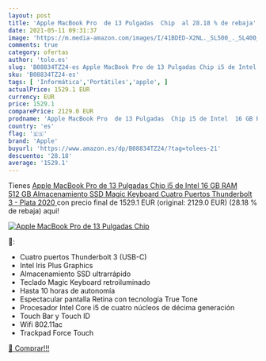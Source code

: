 ```yaml
---
layout: post
title: 'Apple MacBook Pro  de 13 Pulgadas  Chip  al 28.18 % de rebaja'
date: 2021-05-11 09:31:37
image: 'https://m.media-amazon.com/images/I/41BDED-X2NL._SL500_._SL400_.jpg'
comments: true
category: ofertas
author: 'tole.es'
slug: 'B08834TZ24-es Apple MacBook Pro de 13 Pulgadas Chip i5 de Intel 16 GB...'
sku: 'B08834TZ24-es'
tags: [ 'Informática','Portátiles','apple', ]
actualPrice: 1529.1 EUR
currency: EUR
price: 1529.1
comparePrice: 2129.0 EUR
prodname: 'Apple MacBook Pro  de 13 Pulgadas  Chip i5 de Intel  16 GB RAM  512 GB Almacenamiento SSD  Magic Keyboard  Cuatro Puertos Thunderbolt 3  - Plata  2020 '
country: 'es'
flag: '🇪🇸'
brand: 'Apple'
buyurl: 'https://www.amazon.es/dp/B08834TZ24/?tag=tolees-21'
descuento: '28.18'
average: '1529.1'
---
```


Tienes [Apple MacBook Pro  de 13 Pulgadas  Chip i5 de Intel  16 GB RAM  512 GB Almacenamiento SSD  Magic Keyboard  Cuatro Puertos Thunderbolt 3  - Plata  2020 ](https://www.amazon.es/dp/B08834TZ24/?tag=tolees-21) con precio final de  1529.1 EUR (original: 2129.0 EUR) (28.18 %  de rebaja) aqui!

[![Apple MacBook Pro  de 13 Pulgadas  Chip ](https://m.media-amazon.com/images/I/41BDED-X2NL._SL500_._SL400_.jpg)](https://www.amazon.es/dp/B08834TZ24/?tag=tolees-21)

🔎:

- Cuatro puertos Thunderbolt 3 (USB-C)
- Intel Iris Plus Graphics
- Almacenamiento SSD ultrarrápido
- Teclado Magic Keyboard retroiluminado
- Hasta 10 horas de autonomía
- Espectacular pantalla Retina con tecnología True Tone
- Procesador Intel Core i5 de cuatro núcleos de décima generación
- Touch Bar y Touch ID
- Wifi 802.11ac
- Trackpad Force Touch

[🛒 Comprar!!!](https://www.amazon.es/dp/B08834TZ24/?tag=tolees-21)
